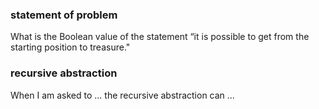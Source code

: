 ### statement of problem

What is the Boolean value of the statement “it is possible to get from the starting position to treasure."

### recursive abstraction
When I am asked to 
  ...
the recursive abstraction can
  ...
